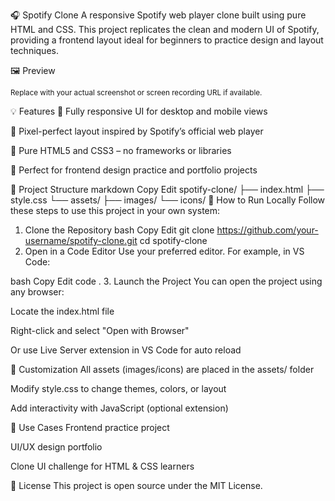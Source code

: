 🎧 Spotify Clone
A responsive Spotify web player clone built using pure HTML and CSS. This project replicates the clean and modern UI of Spotify, providing a frontend layout ideal for beginners to practice design and layout techniques.

🖼️ Preview

<sub>Replace with your actual screenshot or screen recording URL if available.</sub>

💡 Features
🎵 Fully responsive UI for desktop and mobile views

🎨 Pixel-perfect layout inspired by Spotify’s official web player

🧱 Pure HTML5 and CSS3 – no frameworks or libraries

🔰 Perfect for frontend design practice and portfolio projects

📁 Project Structure
markdown
Copy
Edit
spotify-clone/
├── index.html
├── style.css
└── assets/
    ├── images/
    └── icons/
🚀 How to Run Locally
Follow these steps to use this project in your own system:

1. Clone the Repository
bash
Copy
Edit
git clone https://github.com/your-username/spotify-clone.git
cd spotify-clone
2. Open in a Code Editor
Use your preferred editor. For example, in VS Code:

bash
Copy
Edit
code .
3. Launch the Project
You can open the project using any browser:

Locate the index.html file

Right-click and select "Open with Browser"

Or use Live Server extension in VS Code for auto reload

🔧 Customization
All assets (images/icons) are placed in the assets/ folder

Modify style.css to change themes, colors, or layout

Add interactivity with JavaScript (optional extension)

📌 Use Cases
Frontend practice project

UI/UX design portfolio

Clone UI challenge for HTML & CSS learners

📄 License
This project is open source under the MIT License.
